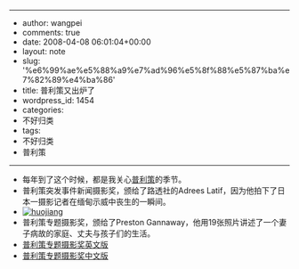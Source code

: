 - --
- author: wangpei
- comments: true
- date: 2008-04-08 06:01:04+00:00
- layout: note
- slug: '%e6%99%ae%e5%88%a9%e7%ad%96%e5%8f%88%e5%87%ba%e7%82%89%e4%ba%86'
- title: 普利策又出炉了
- wordpress_id: 1454
- categories:
- 不好归类
- tags:
- 不好归类
- 普利策
- --
- 每年到了这个时候，都是我关心[普利策](http://www.pulitzer.org/year/2008/)的季节。
- 普利策突发事件新闻摄影奖，颁给了路透社的Adrees Latif，因为他拍下了日本一摄影记者在缅甸示威中丧生的一瞬间。
- [![huojiang](http://pic.yupoo.com/ctb.my/9446955e7f3c/medium.jpg)](http://www.yupoo.com/photos/view?id=ff8080811928d0f701192c9c2c624a91)
- 普利策专题摄影奖，颁给了Preston Gannaway，他用19张照片讲述了一个妻子病故的家庭、丈夫与孩子们的生活。
- [普利策专题摄影奖英文版](http://www.pulitzer.org/year/2008/feature-photography/works/index.html)
- [普利策专题摄影奖中文版](http://www.china.com.cn/photo/txt/2008-04/08/content_14532023.htm)
